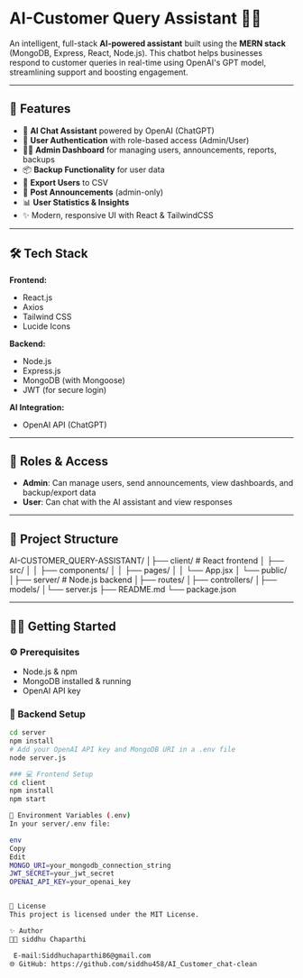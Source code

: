 # AI-Customer Query Assistant 🤖💬

An intelligent, full-stack **AI-powered assistant** built using the **MERN stack** (MongoDB, Express, React, Node.js). This chatbot helps businesses respond to customer queries in real-time using OpenAI's GPT model, streamlining support and boosting engagement.

---

## 🚀 Features

- 💬 **AI Chat Assistant** powered by OpenAI (ChatGPT)
- 🔐 **User Authentication** with role-based access (Admin/User)
- 🧑‍💻 **Admin Dashboard** for managing users, announcements, reports, backups
- 📦 **Backup Functionality** for user data
- 📄 **Export Users** to CSV
- 📢 **Post Announcements** (admin-only)
- 📊 **User Statistics & Insights**
- ✨ Modern, responsive UI with React & TailwindCSS

---

## 🛠️ Tech Stack

**Frontend:**
- React.js
- Axios
- Tailwind CSS
- Lucide Icons

**Backend:**
- Node.js
- Express.js
- MongoDB (with Mongoose)
- JWT (for secure login)

**AI Integration:**
- OpenAI API (ChatGPT)

---

## 🔐 Roles & Access

- **Admin**: Can manage users, send announcements, view dashboards, and backup/export data
- **User**: Can chat with the AI assistant and view responses

---

## 📂 Project Structure

AI-CUSTOMER_QUERY-ASSISTANT/ │├── client/ # React frontend 
                              │ ├── src/ 
                              │
                              │ ├── components/
                              │ 
                              │ ├── pages/ 
                              │ 
                              │ └── App.jsx 
                              │
                              └── public/ 
                              │├── server/ 
                              # Node.js backend 
                              │├── routes/ 
                              │├── controllers/ 
                              │├── models/ 
                              │└── server.js 
                               ├── README.md
                               └── package.json

---

## 🧑‍💻 Getting Started

### ⚙️ Prerequisites
- Node.js & npm
- MongoDB installed & running
- OpenAI API key

### 🔧 Backend Setup

```bash
cd server
npm install
# Add your OpenAI API key and MongoDB URI in a .env file
node server.js

### 💻 Frontend Setup
cd client
npm install
npm start

🔑 Environment Variables (.env)
In your server/.env file:

env
Copy
Edit
MONGO_URI=your_mongodb_connection_string
JWT_SECRET=your_jwt_secret
OPENAI_API_KEY=your_openai_key


📃 License
This project is licensed under the MIT License.

✨ Author
👨‍💻 siddhu Chaparthi

 E-mail:Siddhuchaparthi86@gmail.com
🌐 GitHub: https://github.com/siddhu458/AI_Customer_chat-clean

